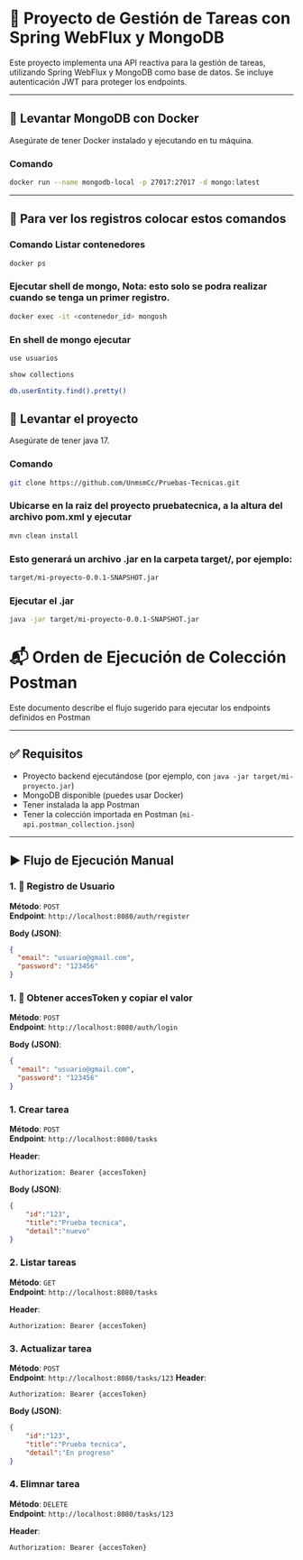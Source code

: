 # 📌 Proyecto de Gestión de Tareas con Spring WebFlux y MongoDB

Este proyecto implementa una API reactiva para la gestión de tareas, utilizando Spring WebFlux y MongoDB como base de datos. Se incluye autenticación JWT para proteger los endpoints.

---

## 🐳 Levantar MongoDB con Docker

Asegúrate de tener Docker instalado y ejecutando en tu máquina.

### Comando

```bash
docker run --name mongodb-local -p 27017:27017 -d mongo:latest
```
---

## 🐳 Para ver los registros colocar estos comandos


### Comando Listar contenedores

```bash
docker ps
```

### Ejecutar shell de mongo, Nota: esto solo se podra realizar cuando se tenga un primer registro.

```bash
docker exec -it <contenedor_id> mongosh
```

### En shell de mongo ejecutar

```bash
use usuarios
```

```bash
show collections
```

```bash
db.userEntity.find().pretty()
```

## 🧩  Levantar el proyecto

Asegúrate de tener java 17.

### Comando

```bash
git clone https://github.com/UnmsmCc/Pruebas-Tecnicas.git
```
### Ubicarse en la raiz del proyecto pruebatecnica, a la altura del archivo pom.xml y ejecutar

```bash
mvn clean install
```
### Esto generará un archivo .jar en la carpeta target/, por ejemplo:

```bash
target/mi-proyecto-0.0.1-SNAPSHOT.jar
```

### Ejecutar el .jar

```bash
java -jar target/mi-proyecto-0.0.1-SNAPSHOT.jar
```

# 📬 Orden de Ejecución de Colección Postman 

Este documento describe el flujo sugerido para ejecutar los endpoints definidos en Postman

---

## ✅ Requisitos

- Proyecto backend ejecutándose (por ejemplo, con `java -jar target/mi-proyecto.jar`)
- MongoDB disponible (puedes usar Docker)
- Tener instalada la app Postman
- Tener la colección importada en Postman (`mi-api.postman_collection.json`)

---

## ▶️ Flujo de Ejecución Manual

### 1. 🔐 Registro de Usuario

**Método**: `POST`  
**Endpoint**: `http://localhost:8080/auth/register`

**Body (JSON)**:
```json
{
  "email": "usuario@gmail.com",
  "password": "123456"
}
```
### 1. 🔐 Obtener accesToken y copiar el valor

**Método**: `POST`  
**Endpoint**: `http://localhost:8080/auth/login`

**Body (JSON)**:
```json
{
  "email": "usuario@gmail.com",
  "password": "123456"
}
```
### 1. Crear tarea

**Método**: `POST`  
**Endpoint**: `http://localhost:8080/tasks`

**Header**:
```
Authorization: Bearer {accesToken}
```
**Body (JSON)**:
```json
{
    "id":"123",
    "title":"Prueba tecnica",
    "detail":"nuevo"
}
```
### 2. Listar tareas

**Método**: `GET`  
**Endpoint**: `http://localhost:8080/tasks`

**Header**:
```
Authorization: Bearer {accesToken}
```
### 3. Actualizar tarea

**Método**: `POST`  
**Endpoint**: `http://localhost:8080/tasks/123`
**Header**:
```
Authorization: Bearer {accesToken}
```
**Body (JSON)**:
```json
{
    "id":"123",
    "title":"Prueba tecnica",
    "detail":"En progreso"
}
```
### 4. Elimnar tarea

**Método**: `DELETE`  
**Endpoint**: `http://localhost:8080/tasks/123`

**Header**:
```
Authorization: Bearer {accesToken}
```